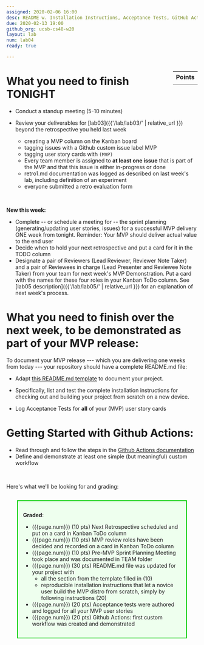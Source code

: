 ```yaml
---
assigned: 2020-02-06 16:00
desc: README w. Installation Instructions, Acceptance Tests, GitHub Actions 
due: 2020-02-13 19:00
github_org: ucsb-cs48-w20
layout: lab
num: lab04
ready: true

---
```


<div style="display:none">
https://ucsb-cs48.github.io/w19/lab/lab03/
</div>

<style>
div.grade { margin: 2em; padding: 1em; border: 2px solid #0c0; background-color: #efe; }   
</style>

<div style="float:right; width: auto;">

<table style="margin-top:1em;">
<tr>
   <th>Points</th>
</tr>
<tr>
   <td class="pointCount"></td>
</tr>
</table>

</div>

# What you need to finish TONIGHT

* Conduct a standup meeting (5-10 minutes)
   
* Review your deliverables for [lab03]({{'/lab/lab03/' | relative_url }}) beyond the retrospective you held last week 
   * creating a MVP column on the Kanban board
   * tagging issues with a Github custom issue label MVP
   * tagging user story cards with `(MVP)`
   * Every team member is assigned to  **at least one issue** that is part of the MVP and that this issue is either in-progress or done
   * retro1.md documentation was logged as described on last week's lab, including definition of an experiment
   * everyone submitted a retro evaluation form   
<br/>

**New this week:** 
* Complete -- or schedule a meeting for -- the sprint planning (generating/updating user stories, issues) for a successful MVP delivery ONE week from tonight. Reminder: Your MVP should deliver actual value to the end user
* Decide when to hold your next retrospective and put a card for it in the TODO column
* Designate a pair of Reviewers (Lead Reviewer, Reviewer Note Taker) and a pair of Reviewees in charge (Lead Presenter and Reviewee Note Taker) from your team for next week's MVP Demonstration. Put a card with the names for these four roles in your Kanban ToDo column. See [lab05 description]({{'/lab/lab05/' | relative_url }}) for an explanation of next week's process. 


# What you need to finish over the next week, to be demonstrated as part of your MVP release: 

To document your MVP release --- which you are delivering one weeks from today --- your repository should have a complete README.md file:

* Adapt [this README.md template](https://github.com/ucsb-cs48-w20/classMaterials/blob/master/README.md) to document your project. 

* Specifically, list and test the complete installation instructions for checking out and building your project from scratch on a new device.

* Log Acceptance Tests for **all** of your (MVP) user story cards

# Getting Started with Github Actions: 

* Read through and follow the steps in the [Github Actions documentation](https://help.github.com/en/actions/automating-your-workflow-with-github-actions/getting-started-with-github-actions)
* Define and demonstrate at least one simple (but meaningful) custom workflow

   
   
<br/>   

Here's what we'll be looking for and grading:

<div class="grade" markdown="1">

**Graded**: 

* ({{page.num}}) (10 pts) Next Retrospective scheduled and put on a card in Kanban ToDo column
* ({{page.num}}) (10 pts) MVP review roles have been decided and recorded on a card in Kanban ToDo column  
* ({{page.num}}) (10 pts) Pre-MVP Sprint Planning Meeting took place and was documented in TEAM folder 
* ({{page.num}}) (30 pts) README.md file was updated for your project with
   * all the section from the template filled in (10)
   * reproducible installation instructions that let a novice user build the MVP distro from scratch, simply by following instructions (20)
* ({{page.num}}) (20 pts) Acceptance tests were authored and logged for all your MVP user stories
* ({{page.num}}) (20 pts) Github Actions: first custom workflow was created and demonstrated
</div>



